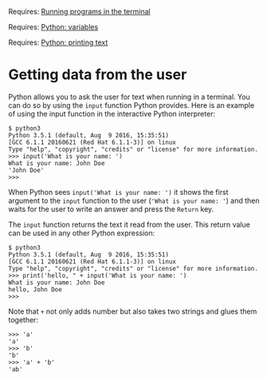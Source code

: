 Requires: [Running programs in the terminal](./running-in-terminal.md)

Requires: [Python: variables](./py-var.md)

Requires: [Python: printing text](./py-print.md)

# Getting data from the user

Python allows you to ask the user for text when running in a terminal.
You can do so by using the `input` function Python provides.  Here is
an example of using the input function in the interactive Python
interpreter:

```
$ python3
Python 3.5.1 (default, Aug  9 2016, 15:35:51)
[GCC 6.1.1 20160621 (Red Hat 6.1.1-3)] on linux
Type "help", "copyright", "credits" or "license" for more information.
>>> input('What is your name: ')
What is your name: John Doe
'John Doe'
>>>
```

When Python sees `input('What is your name: ')` it shows the first
argument to the `input` function to the user (`'What is your name: '`)
and then waits for the user to write an answer and press the `Return`
key.

The `input` function returns the text it read from the user.  This
return value can be used in any other Python expression:

```
$ python3
Python 3.5.1 (default, Aug  9 2016, 15:35:51)
[GCC 6.1.1 20160621 (Red Hat 6.1.1-3)] on linux
Type "help", "copyright", "credits" or "license" for more information.
>>> print('hello, " + input('What is your name: ')
What is your name: John Doe
hello, John Doe
>>>
```

Note that `+` not only adds number but also takes two strings and
glues them together:

```
>>> 'a'
'a'
>>> 'b'
'b'
>>> 'a' + 'b'
'ab'
```

